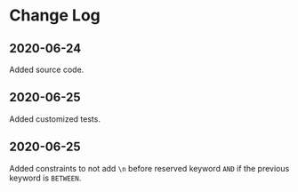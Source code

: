 # Change Log

## 2020-06-24
Added source code.

## 2020-06-25
Added customized tests.

## 2020-06-25
Added constraints to not add `\n` before reserved keyword `AND` if the previous keyword is `BETWEEN`.